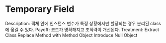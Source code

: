 # Temporary Field

Description: 객체 안에 인스턴스 변수가 특정 상황에서만 할당되는 경우
분리된 class에 옮길 수 있다.
Payoff: 코드가 명확해지고 조직력이 개선된다.
Treatment: Extract Class
Replace Method with Method Object
Introduce Null Object